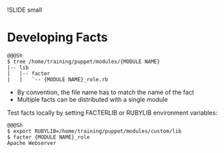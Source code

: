 !SLIDE small
# Developing Facts

    @@@Sh
    $ tree /home/training/puppet/modules/{MODULE NAME}
    |-- lib
    |   |-- facter
    |   |   `-- {MODULE NAME}_role.rb

* By convention, the file name has to match the name of the fact
* Multiple facts can be distributed with a single module


Test facts locally by setting FACTERLIB or RUBYLIB environment variables:

    @@@Sh
    $ export RUBYLIB=/home/training/puppet/modules/custom/lib
    $ facter {MODULE NAME}_role
    Apache Webserver
